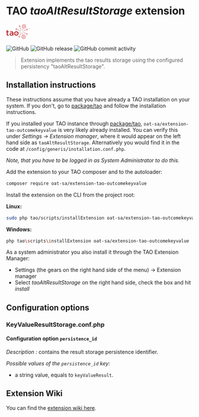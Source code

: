 # TAO _taoAltResultStorage_ extension

![TAO Logo](https://github.com/oat-sa/taohub-developer-guide/raw/master/resources/tao-logo.png)

![GitHub](https://img.shields.io/github/license/oat-sa/extension-tao-outcomekeyvalue.svg)
![GitHub release](https://img.shields.io/github/release/oat-sa/extension-tao-outcomekeyvalue.svg)
![GitHub commit activity](https://img.shields.io/github/commit-activity/y/oat-sa/extension-tao-outcomekeyvalue.svg)

> Extension implements the tao results storage using the configured persistency "taoAltResultStorage".

## Installation instructions

These instructions assume that you have already a TAO installation on your system. If you don't, go to
[package/tao](https://github.com/oat-sa/package-tao) and follow the installation instructions.

If you installed your TAO instance through [package/tao](https://github.com/oat-sa/package-tao),
`oat-sa/extension-tao-outcomekeyvalue` is very likely already installed. You can verify this under _Settings -> Extension
manager_, where it would appear on the left hand side as `taoAltResultStorage`. Alternatively you would find it in
the code at `/config/generis/installation.conf.php`.

_Note, that you have to be logged in as System Administrator to do this._

Add the extension to your TAO composer and to the autoloader:
```bash
composer require oat-sa/extension-tao-outcomekeyvalue
```

Install the extension on the CLI from the project root:

**Linux:**
```bash
sudo php tao/scripts/installExtension oat-sa/extension-tao-outcomekeyvalue
```

**Windows:**
```bash
php tao\scripts\installExtension oat-sa/extension-tao-outcomekeyvalue
```

As a system administrator you also install it through the TAO Extension Manager:
- Settings (the gears on the right hand side of the menu) -> Extension manager
- Select _taoAltResultStorage_ on the right hand side, check the box and hit _install_

<!-- Uncomment and describe if applicable
## REST API
[](https://openapi.taotesting.com/viewer/?url=https://raw.githubusercontent.com/oat-sa/extension-tao-outcomekeyvalue/master/doc/rest.json)
-->

<!-- Uncomment and describe if applicable
## LTI Endpoints
-->

## Configuration options

### KeyValueResultStorage.conf.php

#### Configuration option `persistence_id`

*Description :* contains the result storage persistence identifier.

*Possible values of the `persistence_id` key:* 
* a string value, equals to `keyValueResult`.

## Extension Wiki
You can find the [extension wiki here](https://github.com/oat-sa/extension-tao-outcomekeyvalue/wiki).
